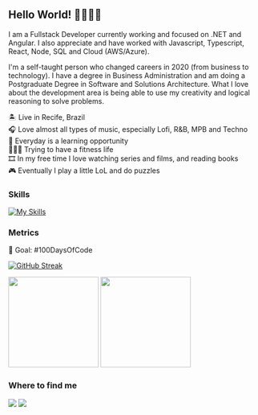 
## Hello World! 👋🏻👋🏻

I am a Fullstack Developer currently working and focused on .NET and Angular. I also appreciate and have worked with Javascript, Typescript, React, Node, SQL and Cloud (AWS/Azure).

I'm a self-taught person who changed careers in 2020 (from business to technology). I have a degree in Business Administration and am doing a Postgraduate Degree in Software and Solutions Architecture. What I love about the development area is being able to use my creativity and logical reasoning to solve problems.

🏝️ Live in Recife, Brazil <br>
🎧 Love almost all types of music, especially Lofi, R&B, MPB and Techno <br>
🌱 Everyday is a learning opportunity <br>
🏃🏻‍♀️ Trying to have a fitness life <br>
🎞️ In my free time I love watching series and films, and reading books <br>
🎮 Eventually I play a little LoL and do puzzles <br>

### Skills

[![My Skills](https://skillicons.dev/icons?i=js,ts,html,css,angular,react,azure,aws,cs,dotnet,nodejs,git,github,vscode,postman)](https://skillicons.dev)

### Metrics
🎯 Goal: #100DaysOfCode

[![GitHub Streak](https://streak-stats.demolab.com/?user=rebeccamanzi&theme=tokyonight&hide_border=true)](https://git.io/streak-stats)

 <div>
  <img height="180em" src="https://github-readme-stats.vercel.app/api?username=rebeccamanzi&show_icons=true&theme=tokyonight&hide_border=true&include_all_commits=true&count_private=true"/>
  <img height="180em" src="https://github-readme-stats.vercel.app/api/top-langs/?username=rebeccamanzi&layout=compact&langs_count=16&theme=tokyonight&hide_border=true"/>
<div>

### Where to find me
<div> 
  <a href = "mailto:rebeccamanzi@gmail.com"><img src="https://img.shields.io/badge/-Gmail-%23333?style=for-the-badge&logo=gmail&logoColor=white" target="_blank"></a>
  <a href="https://www.linkedin.com/in/rebeccamanzi/" target="_blank"><img src="https://img.shields.io/badge/-LinkedIn-%230077B5?style=for-the-badge&logo=linkedin&logoColor=white" target="_blank"></a> 
</div>
